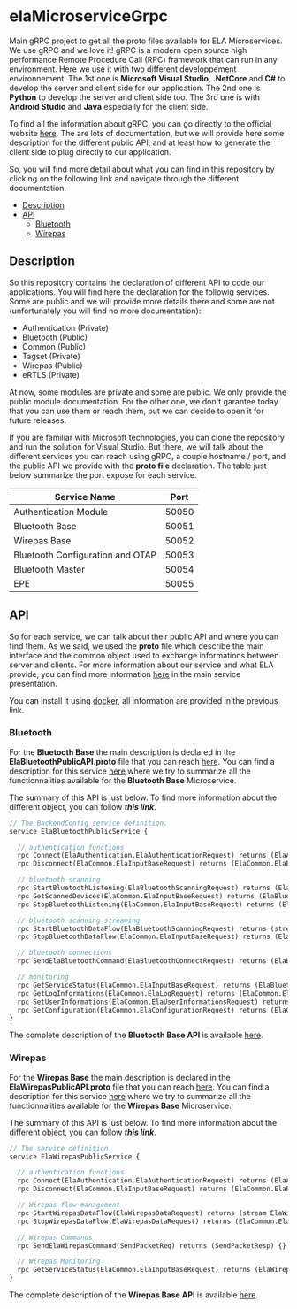 # elaMicroserviceGrpc
Main gRPC project to get all the proto files available for ELA Microservices. We use gRPC and we love it! gRPC is a modern open source high performance Remote Procedure Call (RPC) framework that can run in any environment. Here we use it with two different developpement environnement. The 1st one is **Microsoft Visual Studio**, **.NetCore** and **C#** to develop the server and client side for our application. The 2nd one is **Python** tp develop the server and client side too. The 3rd one is with **Android Studio** and **Java** especially for the client side.

To find all the information about gRPC, you can go directly to the official website [here][here_grpc]. The are lots of documentation, but we will provide here some description for the different public API, and at least how to generate the client side to plug directly to our application.

So, you will find more detail about what you can find in this repository by clicking on the following link and navigate through the different documentation. 
- [Description](#description)
- [API](#api)
    - [Bluetooth](#bluetooth)
    - [Wirepas](#wirepas)

## Description
So this repository contains the declaration of different API to code our applications. You will find here the declaration for the followig services. Some are public and we will provide more details there and some are not (unfortunately you will find no more documentation):
- Authentication (Private) 
- Bluetooth (Public)
- Common (Public)
- Tagset (Private)
- Wirepas (Public)
- eRTLS (Private)

At now, some modules are private and some are public. We only provide the public module documentation. For the other one, we don't garantee today that you can use them or reach them, but we can decide to open it for future releases.

If you are familiar with Microsoft technologies, you can clone the repository and run the solution for Visual Studio. But there, we will talk about the different services you can reach using gRPC, a couple hostname / port, and the public API we provide with the **proto file** declaration. The table just below summarize the port expose for each service.

| Service Name | Port |
| --- | --- |
| Authentication Module | 50050 |
| Bluetooth Base | 50051 |
| Wirepas Base | 50052 |
| Bluetooth Configuration and OTAP | 50053 |
| Bluetooth Master | 50054 |
| EPE | 50055 |

## API
So for each service, we can talk about their public API and where you can find them. As we said, we used the **proto** file which describe the main interface and the common object used to exchange informations between server and clients. For more information about our service and what ELA provide, you can find more information [here](https://github.com/elaInnovation/ELA-Microservices/blob/master/README.md) in the main service presentation.

You can install it using [docker][here_docker], all information are provided in the previous link.

### Bluetooth
For the **Bluetooth Base** the main description is declared in the **ElaBluetoothPublicAPI.proto** file that you can reach [here](https://github.com/elaInnovation/elaMicroserviceGrpc/blob/master/Protos/Bluetooth/ElaBluetoothPublicAPI.proto). You can find a description for this service [here](https://github.com/elaInnovation/ELA-Microservices/blob/master/Documentation/Bluetooth%20Base/README.md) where we try to summarize all the functionnalities available for the **Bluetooth Base** Microservice.

The summary of this API is just below. To find more information about the different object, you can follow ***this link***.
```proto
// The BackendConfig service definition.
service ElaBluetoothPublicService {

  // authentication functions
  rpc Connect(ElaAuthentication.ElaAuthenticationRequest) returns (ElaAuthentication.ElaAuthenticationResponse) {}
  rpc Disconnect(ElaCommon.ElaInputBaseRequest) returns (ElaCommon.ElaError) {}

  // bluetooth scanning
  rpc StartBluetoothListening(ElaBluetoothScanningRequest) returns (ElaCommon.ElaError) {}
  rpc GetScannedDevices(ElaCommon.ElaInputBaseRequest) returns (ElaBluetoothScanResults) {}
  rpc StopBluetoothListening(ElaCommon.ElaInputBaseRequest) returns (ElaCommon.ElaError) {}

  // bluetooth scanning streaming
  rpc StartBluetoothDataFlow(ElaBluetoothScanningRequest) returns (stream ElaBluetoothScanResults) {}
  rpc StopBluetoothDataFlow(ElaCommon.ElaInputBaseRequest) returns (ElaCommon.ElaError) {}

  // bluetooth connections
  rpc SendElaBluetoothCommand(ElaBluetoothConnectRequest) returns (ElaBluetoothConnectResult) {}

  // monitoring
  rpc GetServiceStatus(ElaCommon.ElaInputBaseRequest) returns (ElaBluetoothMicroserviceStatus) {}
  rpc GetLogInformations(ElaCommon.ElaLogRequest) returns (ElaCommon.ElaLogResponse) {}
  rpc SetUserInformations(ElaCommon.ElaUserInformationsRequest) returns (ElaCommon.ElaError) {}
  rpc SetConfiguration(ElaCommon.ElaConfigurationRequest) returns (ElaCommon.ElaError) {}
}
```

The complete description of the **Bluetooth Base API** is available [here][here_bluetooth_api]. 

### Wirepas 
For the **Wirepas Base** the main description is declared in the **ElaWirepasPublicAPI.proto** file that you can reach [here](https://github.com/elaInnovation/elaMicroserviceGrpc/blob/master/Protos/Bluetooth/ElaBluetoothPublicAPI.proto). You can find a description for this service [here](https://github.com/elaInnovation/ELA-Microservices/blob/master/Documentation/Wirepas%20Base/README.md) where we try to summarize all the functionnalities available for the **Wirepas Base** Microservice.

The summary of this API is just below. To find more information about the different object, you can follow ***this link***.
```proto
// The service definition.
service ElaWirepasPublicService {

  // authentication functions
  rpc Connect(ElaAuthentication.ElaAuthenticationRequest) returns (ElaAuthentication.ElaAuthenticationResponse) {}
  rpc Disconnect(ElaCommon.ElaInputBaseRequest) returns (ElaCommon.ElaError) {}

  // Wirepas flow management
  rpc StartWirepasDataFlow(ElaWirepasDataRequest) returns (stream ElaWirepasDataPacket) {}
  rpc StopWirepasDataFlow(ElaWirepasDataRequest) returns (ElaCommon.ElaError) {}

  // Wirepas Commands
  rpc SendElaWirepasCommand(SendPacketReq) returns (SendPacketResp) {}

  // Wirepas Monitoring
  rpc GetServiceStatus(ElaCommon.ElaInputBaseRequest) returns (ElaWirepasMicroserviceStatus) {}
}
```

The complete description of the **Wirepas Base API** is available [here][here_wirepas_api]. 

[here_grpc]: https://grpc.io

[here_docker]: https://www.docker.com

[here_bluetooth_api]: https://github.com/elaInnovation/elaMicroserviceGrpc/blob/master/Documentation/Bluetooth%20Base/README.md

[here_wirepas_api]: https://github.com/elaInnovation/elaMicroserviceGrpc/tree/master/Documentation/Wirepas%20Base/README.md
